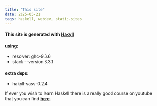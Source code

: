```yaml
---
title: "This site"
date: 2025-05-21
tags: haskell, webdev, static-sites
---
```


#### This site is generated with [**Hakyll**](https://jaspervdj.be/hakyll/)

#### using:
 - resolver: ghc-9.6.6
 - stack --version 3.3.1 

#### extra deps:
 - hakyll-sass-0.2.4


If ever you wish to learn Haskell there is a
really good course on youtube that you can find [**here**](https://www.youtube.com/watch?v=qThX0aoW9YI&list=PLF1Z-APd9zK7usPMx3LGMZEHrECUGodd3).